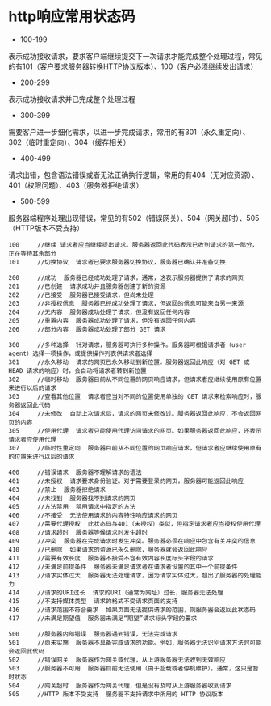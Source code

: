# http响应常用状态码

- 100-199

表示成功接收请求，要求客户端继续提交下一次请求才能完成整个处理过程，常见的有101（客户要求服务器转换HTTP协议版本）、100（客户必须继续发出请求）

- 200-299

表示成功接收请求并已完成整个处理过程

- 300-399

需要客户进一步细化需求，以进一步完成请求，常用的有301（永久重定向）、302（临时重定向）、304（缓存相关）

- 400-499

请求出错，包含语法错误或者无法正确执行逻辑，常用的有404（无对应资源）、401（权限问题）、403（服务器拒绝请求）

- 500-599

服务器端程序处理出现错误，常见的有502（错误网关）、504（网关超时）、505（HTTP版本不受支持）


```
100     //继续 请求者应当继续提出请求。服务器返回此代码表示已收到请求的第一部分，正在等待其余部分
101     //切换协议  请求者已要求服务器切换协议，服务器已确认并准备切换

200     //成功  服务器已经成功处理了请求，通常，这表示服务器提供了请求的网页
201     //已创建  请求成功并且服务器创建了新的资源
202     //已接受  服务器已接受请求，但尚未处理
203     //非授权信息  服务器已经成功处理了请求，但返回的信息可能来自另一来源
204     //无内容  服务器成功处理了请求，但没有返回任何内容
205     //重置内容  服务器成功处理了请求，但没有返回任何内容
206     //部分内容  服务器成功处理了部分 GET 请求

300     //多种选择  针对请求，服务器可执行多种操作。服务器可根据请求者（user agent）选择一项操作，或提供操作列表供请求者选择
301     //永久移动  请求的网页已永久移动到新位置。服务器返回此响应（对 GET 或 HEAD 请求的响应）时，会自动将请求者转到新位置
302     //临时移动  服务器目前从不同位置的网页响应请求，但请求者应继续使用原有位置来进行以后的请求
303     //查看其他位置  请求者应当对不同的位置使用单独的 GET 请求来检索响应时，服务器返回此代码
304     //未修改  自动上次请求后，请求的网页未修改过。服务器返回此响应，不会返回网页的内容
305     //使用代理  请求者只能使用代理访问请求的网页。如果服务器返回此响应，还表示请求者应使用代理
307     //临时性重定向  服务器目前从不同位置的网页响应请求，但请求者应继续使用原有的位置来进行以后的请求

400     //错误请求  服务器不理解请求的语法
401     //未授权  请求要求身份验证。对于需要登录的网页，服务器可能返回此响应
403     //禁止  服务器拒绝请求
404     //未找到  服务器找不到请求的网页
405     //方法禁用  禁用请求中指定的方法
406     //不接受  无法使用请求的内容特性响应请求的网页
407     //需要代理授权  此状态码与401（未授权）类似，但指定请求者应当授权使用代理
408     //请求超时  服务器等候请求时发生超时
409     //冲突  服务器在完成请求时发生冲突。服务器必须在响应中包含有关冲突的信息
410     //已删除  如果请求的资源已永久删除，服务器就会返回此响应
411     //需要有效长度  服务器不接受不含有效内容长度标头字段的请求
412     //未满足前提条件  服务器未满足请求者在请求者设置的其中一个前提条件
413     //请求实体过大  服务器无法处理请求，因为请求实体过大，超出了服务器的处理能力
414     //请求的URI过长  请求的URI（通常为网址）过长，服务器无法处理
415     //不支持媒体类型  请求的格式不受请求页面的支持
416     //请求范围不符合要求  如果页面无法提供请求的范围，则服务器会返回此状态码
417     //未满足期望值  服务器未满足“期望”请求标头字段的要求

500     //服务器内部错误  服务器遇到错误，无法完成请求
501     //尚未实施  服务器不具备完成请求的功能。例如，服务器无法识别请求方法时可能会返回此代码
502     //错误网关  服务器作为网关或代理，从上游服务器无法收到无效响应
503     //服务器不可用  服务器目前无法使用（由于超载或者停机维护）。通常，这只是暂时状态
504     //网关超时  服务器作为网关代理，但是没有及时从上游服务器收到请求
505     //HTTP 版本不受支持  服务器不支持请求中所用的 HTTP 协议版本
```